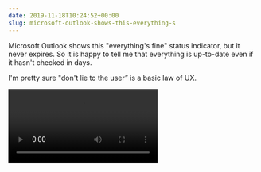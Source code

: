 ```yaml
---
date: 2019-11-18T10:24:52+00:00
slug: microsoft-outlook-shows-this-everything-s
---
```

Microsoft Outlook shows this "everything's fine" status indicator, but it never expires. So it is happy to tell me that everything is up-to-date even if it hasn't checked in days.

I'm pretty sure "don't lie to the user” is a basic law of UX.

![](https://hans.gerwitz.com/media/2019-11/18-102450-image._7c0d.mov)
